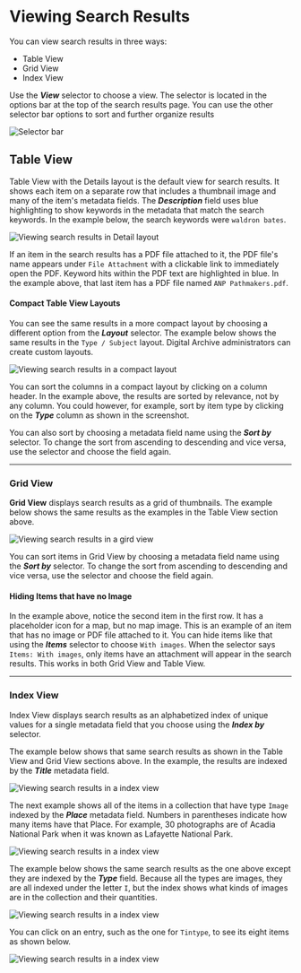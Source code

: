 # Viewing Search Results

You can view search results in three ways:

- Table View
- Grid View
- Index View

Use the **_View_** selector to choose a view. The selector is located in the options bar at the top of
the search results page. You can use the other selector bar options to sort and further organize results

![Selector bar](viewing-search-results-1.jpg)

## Table View

Table View with the Details layout is the default view for search results. It shows each item on 
a separate row that includes a thumbnail image and many of the item's metadata fields. The
**_Description_** field uses blue highlighting to show keywords in the metadata that match the
search keywords. In the example below, the search keywords were `waldron bates`.

![Viewing search results in Detail layout](viewing-search-results-3.jpg)

If an item in the search results has a PDF file attached to it, the PDF file's name appears under
`File Attachment` with a clickable link to immediately open the PDF. Keyword hits within the
PDF text are highlighted in blue. In the example above, that last item has a PDF file named
`ANP Pathmakers.pdf`.

#### Compact Table View Layouts

You can see the same results in a more compact layout by choosing a different option from the **_Layout_** selector.
The example below shows the same results in the `Type / Subject` layout. Digital Archive administrators can create custom layouts. 

![Viewing search results in a compact layout](viewing-search-results-4.jpg)

You can sort the columns in a compact layout by clicking on a column header. In the example above, the
results are sorted by relevance, not by any column. You could however, for example, sort by item type by
clicking on the **_Type_** column as shown in the screenshot.

You can also sort by choosing a metadata field
name using the **_Sort by_** selector. To change the sort from ascending to descending and vice versa,
use the selector and choose the field again.

---

### Grid View

**Grid View** displays search results as a grid of thumbnails. The example below shows the same results
as the examples in the Table View section above.

![Viewing search results in a gird view](viewing-search-results-5.jpg)

You can  sort items in Grid View by choosing a metadata field name using the **_Sort by_** selector.
To change the sort from ascending to descending and vice versa, use the selector and choose the field again.

#### Hiding Items that have no Image

In the example above, notice the second item in the first row. It has a placeholder icon for
a map, but no map image. This is an example of an item that has no image or PDF file attached to it. You
can hide items like that using the **_Items_** selector to choose
`With images`. When the selector says `Items: With images`, only items have an attachment will appear in
the search results. This works in both Grid View and Table View.

---

### Index View

Index View displays search results as an alphabetized index of unique values for a single metadata field that you choose
using the **_Index by_** selector.

The example below shows that same search results as shown in the Table View and Grid View sections above. In the 
example, the results are indexed by the **_Title_** metadata field.

![Viewing search results in a index view](viewing-search-results-6.jpg)

The next example shows all of the items in a collection that have type `Image` indexed by the **_Place_** metadata field.
Numbers in parentheses indicate how many items have that Place. For example, 30 photographs are of Acadia
National Park when it was known as Lafayette National Park.

![Viewing search results in a index view](viewing-search-results-7.jpg)

The example below shows the same search results as the one above except they are indexed by the **_Type_** field.
Because all the types are images, they are all indexed under the letter `I`, but the index shows what kinds of
images are in the collection and their quantities.

![Viewing search results in a index view](viewing-search-results-8.jpg)

 You can click on an entry, such as the one for `Tintype`, to see its eight items as shown below.

![Viewing search results in a index view](viewing-search-results-9.jpg)
